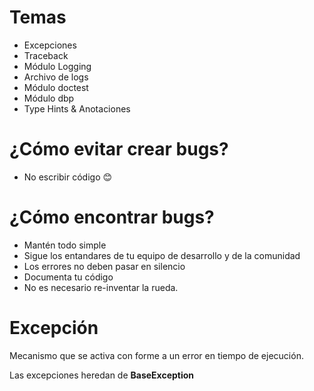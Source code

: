 # Temas 

* Excepciones
* Traceback
* Módulo Logging
* Archivo de logs
* Módulo doctest
* Módulo dbp
* Type Hints & Anotaciones

# ¿Cómo evitar crear bugs?

* No escribir código 😊

# ¿Cómo encontrar bugs?

* Mantén todo simple
* Sigue los entandares de tu equipo de desarrollo y de la comunidad
* Los errores no deben pasar en silencio
* Documenta tu código
* No es necesario re-inventar la rueda.

# Excepción
Mecanismo que se activa con forme a un error en tiempo de ejecución.

Las excepciones heredan de  __BaseException__